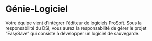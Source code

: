 # Génie-Logiciel
Votre équipe vient d'intégrer l'éditeur de logiciels ProSoft. Sous la responsabilité du DSI, vous aurez la responsabilité de gérer le projet “EasySave” qui consiste à développer un logiciel de sauvegarde.
